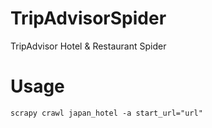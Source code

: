 # TripAdvisorSpider
TripAdvisor Hotel &amp; Restaurant Spider

# Usage
`scrapy crawl japan_hotel -a start_url="url"`
